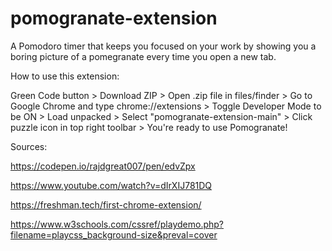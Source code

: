 # pomogranate-extension
A Pomodoro timer that keeps you focused on your work by showing you a boring picture of a pomegranate every time you open a new tab.

How to use this extension:

Green Code button > Download ZIP > Open .zip file in files/finder >
Go to Google Chrome and type chrome://extensions > Toggle Developer Mode to be ON >
Load unpacked > Select "pomogranate-extension-main" > Click puzzle icon in top right toolbar >
You're ready to use Pomogranate!


Sources:

https://codepen.io/rajdgreat007/pen/edvZpx

https://www.youtube.com/watch?v=dIrXIJ781DQ

https://freshman.tech/first-chrome-extension/

https://www.w3schools.com/cssref/playdemo.php?filename=playcss_background-size&preval=cover

